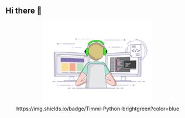 ## Hi there 👋

<div id="header" align="center">
<img src="https://github.com/Timmi116/Timmi116/blob/main/gif3.gif" alt="The unlimited" width="300">
https://img.shields.io/badge/Timmi-Python-brightgreen?color=blue



